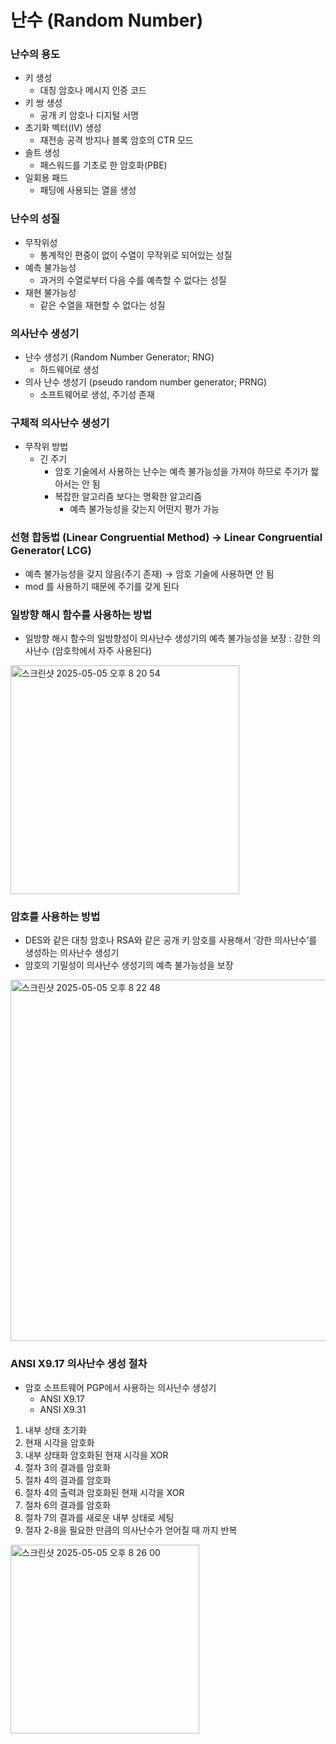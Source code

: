 # 난수 (Random Number)

### 난수의 용도

- 키 생성
    - 대칭 암호나 메시지 인증 코드
- 키 쌍 생성
    - 공개 키 암호나 디지털 서명
- 초기화 벡터(IV) 생성
    - 재전송 공격 방지나 블록 암호의 CTR 모드
- 솔트 생성
    - 패스워드를 기초로 한 암호화(PBE)
- 일회용 패드
    - 패딩에 사용되는 열을 생성

### 난수의 성질

- 무작위성
    - 통계적인 편중이 없이 수열이 무작위로 되어있는 성질
- 예측 불가능성
    - 과거의 수열로부터 다음 수를 예측할 수 없다는 성질
- 재현 불가능성
    - 같은 수열을 재현할 수 없다는 성질

### 의사난수 생성기

- 난수 생성기 (Random Number Generator; RNG)
    - 하드웨어로 생성
- 의사 난수 생성기 (pseudo random number generator; PRNG)
    - 소프트웨어로 생성, 주기성 존재

### 구체적 의사난수 생성기

- 무작위 방법
    - 긴 주기
        - 암호 기술에서 사용하는 난수는 예측 불가능성을 가져야 하므로 주기가 짧아서는 안 됨
        - 복잡한 알고리즘 보다는 명확한 알고리즘
            - 예측 불가능성을 갖는지 어떤지 평가 가능

### 선형 합동법 (Linear Congruential Method) → Linear Congruential Generator( LCG)

- 예측 불가능성을 갖지 않음(주기 존재) → 암호 기술에 사용하면 안 됨
- mod 를 사용하기 때문에 주기를 갖게 된다

### 일방향 해시 함수를 사용하는 방법

- 일방향 해시 함수의 일방향성이 의사난수 생성기의 예측 불가능성을 보장 : 강한 의사난수 (암호학에서 자주 사용된다)

<img width="366" alt="스크린샷 2025-05-05 오후 8 20 54" src="https://github.com/user-attachments/assets/88bf4fc0-0507-4beb-b2ae-b231b8ccd179" />


### 암호를 사용하는 방법

- DES와 같은 대칭 암호나 RSA와 같은 공개 키 암호를 사용해서 ‘강한 의사난수’를 생성하는 의사난수 생성기
- 암호의 기밀성이 의사난수 생성기의 예측 불가능성을 보장

<img width="578" alt="스크린샷 2025-05-05 오후 8 22 48" src="https://github.com/user-attachments/assets/959636e4-82b6-4cb7-ada4-b50f0278aeea" />


### ANSI X9.17 의사난수 생성 절차

- 암호 소프트웨어 PGP에서 사용하는 의사난수 생성기
    - ANSI X9.17
    - ANSI X9.31
1. 내부 상태 초기화
2. 현재 시각을 암호화
3. 내부 상태화 암호화된 현재 시각을 XOR
4. 절차 3의 결과를 암호화
5. 절차 4의 결과를 암호화
6. 절차 4의 출력과 암호화된 현재 시각을 XOR
7. 절차 6의 결과를 암호화
8. 절차 7의 결과를 새로운 내부 상태로 세팅
9. 절자 2-8을 필요한 만큼의 의사난수가 얻어질 때 까지 반복

<img width="302" alt="스크린샷 2025-05-05 오후 8 26 00" src="https://github.com/user-attachments/assets/ff7b2a33-f471-46da-a2c0-f8aa99d989b2" />

